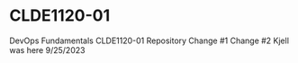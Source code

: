 # CLDE1120-01
DevOps Fundamentals CLDE1120-01 Repository 
Change #1
Change #2
Kjell was here 9/25/2023
